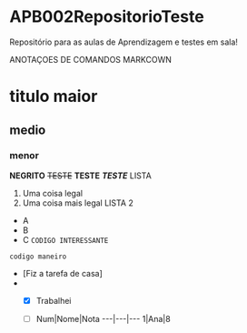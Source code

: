 # APB002RepositorioTeste
Repositório para as aulas de Aprendizagem e testes em sala!

 ANOTAÇOES DE COMANDOS MARKCOWN
# titulo maior
## medio
### menor
**NEGRITO**
~~TESTE~~
__TESTE__
_**TESTE**_
LISTA
1. Uma coisa legal
2. Uma coisa mais legal
 LISTA 2
* A
* B
* C
`CODIGO INTERESSANTE`

````
codigo maneiro
````
- [Fiz a tarefa de casa]
- - [x] Trabalhei
  - [ ] Num|Nome|Nota
  ---|---|---
  1|Ana|8

  



